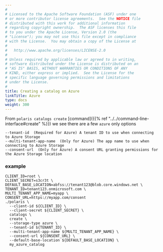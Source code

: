 ```yaml
---
#
# Licensed to the Apache Software Foundation (ASF) under one
# or more contributor license agreements.  See the NOTICE file
# distributed with this work for additional information
# regarding copyright ownership.  The ASF licenses this file
# to you under the Apache License, Version 2.0 (the
# "License"); you may not use this file except in compliance
# with the License.  You may obtain a copy of the License at
#
#   http://www.apache.org/licenses/LICENSE-2.0
#
# Unless required by applicable law or agreed to in writing,
# software distributed under the License is distributed on an
# "AS IS" BASIS, WITHOUT WARRANTIES OR CONDITIONS OF ANY
# KIND, either express or implied.  See the License for the
# specific language governing permissions and limitations
# under the License.
#
title: Creating a catalog on Azure
linkTitle: Azure
type: docs
weight: 300
---
```


From `polaris catalogs create` [command]({{% ref "../../command-line-interface#create" %}}) we see there are a few `azure` only options

```shell
--tenant-id  (Required for Azure) A tenant ID to use when connecting to Azure Storage
--multi-tenant-app-name  (Only for Azure) The app name to use when connecting to Azure Storage
--consent-url  (Only for Azure) A consent URL granting permissions for the Azure Storage location
```

### example

```shell
CLIENT_ID=root \
CLIENT_SECRET=s3cr3t \
DEFAULT_BASE_LOCATION=abfss://tenant123@blob.core.windows.net \
TENANT_ID=tenant123.onmicrosoft.com \
MULTI_TENANT_APP_NAME=myapp \
CONSENT_URL=https://myapp.com/consent
./polaris \
  --client-id ${CLIENT_ID} \
  --client-secret ${CLIENT_SECRET} \
  catalogs \
  create \
  --storage-type azure \
  --tenant-id ${TENANT_ID} \
  --multi-tenant-app-name ${MULTI_TENANT_APP_NAME} \
  --consent-url ${CONSENT_URL} \
  --default-base-location ${DEFAULT_BASE_LOCATION} \
  my_azure_catalog
```